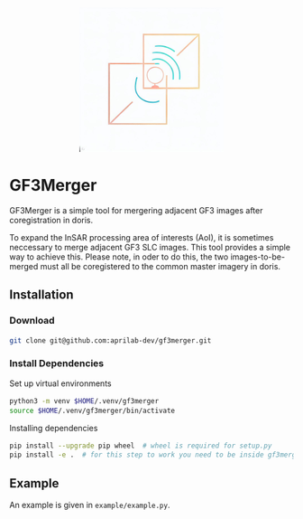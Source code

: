 <p align="center">
    <img  width="256" src="icon.jpeg" alt="gf3merger">
</p>

# GF3Merger

GF3Merger is a simple tool for mergering adjacent GF3 images after coregistration in doris.

To expand the InSAR processing area of interests (AoI), it is sometimes neccessary to merge adjacent GF3 SLC images. This tool provides a simple way to achieve this. Please note, in oder to do this, the two images-to-be-merged must all be coregistered to the common master imagery in doris.

## Installation

### Download

```bash
git clone git@github.com:aprilab-dev/gf3merger.git
```

### Install Dependencies

Set up virtual environments

```bash
python3 -m venv $HOME/.venv/gf3merger
source $HOME/.venv/gf3merger/bin/activate
```

Installing dependencies

```bash
pip install --upgrade pip wheel  # wheel is required for setup.py
pip install -e .  # for this step to work you need to be inside gf3merger folder
```

## Example

An example is given in `example/example.py`.
